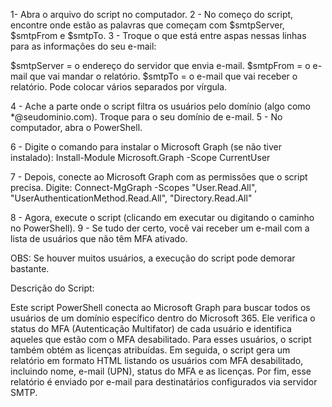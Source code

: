 1- Abra o arquivo do script no computador.
2 - No começo do script, encontre onde estão as palavras que começam com $smtpServer, $smtpFrom e $smtpTo.
3 - Troque o que está entre aspas nessas linhas para as informações do seu e-mail:


$smtpServer = o endereço do servidor que envia e-mail.
$smtpFrom = o e-mail que vai mandar o relatório.
$smtpTo = o e-mail que vai receber o relatório. Pode colocar vários separados por vírgula.


4 - Ache a parte onde o script filtra os usuários pelo domínio (algo como *@seudominio.com). Troque para o seu domínio de e-mail.
5 - No computador, abra o PowerShell.


6 - Digite o comando para instalar o Microsoft Graph (se não tiver instalado):
Install-Module Microsoft.Graph -Scope CurrentUser


7 - Depois, conecte ao Microsoft Graph com as permissões que o script precisa. Digite:
Connect-MgGraph -Scopes "User.Read.All", "UserAuthenticationMethod.Read.All", "Directory.Read.All"


8 - Agora, execute o script (clicando em executar ou digitando o caminho no PowerShell).
9 - Se tudo der certo, você vai receber um e-mail com a lista de usuários que não têm MFA ativado.


OBS: Se houver muitos usuários, a execução do script pode demorar bastante.







Descrição do Script:

Este script PowerShell conecta ao Microsoft Graph para buscar todos os usuários de um domínio específico dentro do Microsoft 365. Ele verifica o status do MFA (Autenticação Multifator) de cada usuário e identifica aqueles que estão com o MFA desabilitado. Para esses usuários, o script também obtém as licenças atribuídas.
Em seguida, o script gera um relatório em formato HTML listando os usuários com MFA desabilitado, incluindo nome, e-mail (UPN), status do MFA e as licenças. Por fim, esse relatório é enviado por e-mail para destinatários configurados via servidor SMTP.


